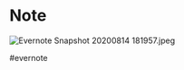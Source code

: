 # Note

![Evernote Snapshot 20200814 181957.jpeg](https://res.craft.do/user/full/63534923-d6b9-bddc-93d1-c854ccf112a8/doc/C4BD5058-430B-49D2-91B3-3DE933E98845/51B39104-000A-43FE-AB25-B209D811094B_2/Evernote%20Snapshot%2020200814%20181957.jpeg)

\#evernote

